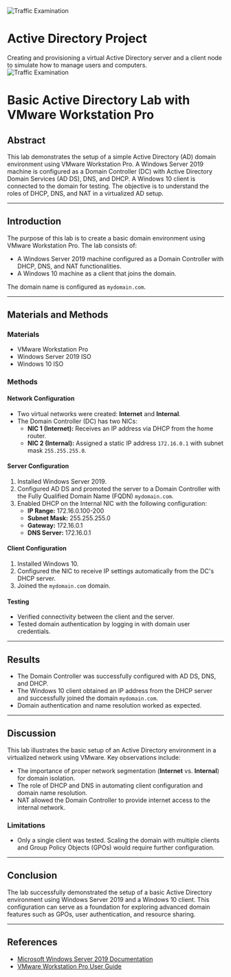 <img src="https://www.safesystems.com/wp-content/uploads/2020/04/Microsofts-LDAP-Security-Update-and-the-Impact-on-Financial-Institutions-Today-Header-Blog-Image.png" alt="Traffic Examination"/>


<h1>Active Directory Project</h1>
Creating and provisioning a virtual Active Directory server and a client node to simulate how to manage users and computers. <br />

<img src="https://www.safesystems.com/wp-content/uploads/2020/04/Microsofts-LDAP-Security-Update-and-the-Impact-on-Financial-Institutions-Today-Header-Blog-Image.png" alt="Traffic Examination"/>

# Basic Active Directory Lab with VMware Workstation Pro

## Abstract

This lab demonstrates the setup of a simple Active Directory (AD) domain environment using VMware Workstation Pro. A Windows Server 2019 machine is configured as a Domain Controller (DC) with Active Directory Domain Services (AD DS), DNS, and DHCP. A Windows 10 client is connected to the domain for testing. The objective is to understand the roles of DHCP, DNS, and NAT in a virtualized AD setup.

---

## Introduction

The purpose of this lab is to create a basic domain environment using VMware Workstation Pro. The lab consists of:

- A Windows Server 2019 machine configured as a Domain Controller with DHCP, DNS, and NAT functionalities.
- A Windows 10 machine as a client that joins the domain.

The domain name is configured as `mydomain.com`.

---

## Materials and Methods

### Materials
- VMware Workstation Pro
- Windows Server 2019 ISO
- Windows 10 ISO

### Methods

#### Network Configuration
- Two virtual networks were created: **Internet** and **Internal**.
- The Domain Controller (DC) has two NICs:
  - **NIC 1 (Internet):** Receives an IP address via DHCP from the home router.
  - **NIC 2 (Internal):** Assigned a static IP address `172.16.0.1` with subnet mask `255.255.255.0`.

#### Server Configuration
1. Installed Windows Server 2019.
2. Configured AD DS and promoted the server to a Domain Controller with the Fully Qualified Domain Name (FQDN) `mydomain.com`.
3. Enabled DHCP on the Internal NIC with the following configuration:
   - **IP Range:** 172.16.0.100-200
   - **Subnet Mask:** 255.255.255.0
   - **Gateway:** 172.16.0.1
   - **DNS Server:** 172.16.0.1

#### Client Configuration
1. Installed Windows 10.
2. Configured the NIC to receive IP settings automatically from the DC's DHCP server.
3. Joined the `mydomain.com` domain.

#### Testing
- Verified connectivity between the client and the server.
- Tested domain authentication by logging in with domain user credentials.

---

## Results

- The Domain Controller was successfully configured with AD DS, DNS, and DHCP.
- The Windows 10 client obtained an IP address from the DHCP server and successfully joined the domain `mydomain.com`.
- Domain authentication and name resolution worked as expected.

---

## Discussion

This lab illustrates the basic setup of an Active Directory environment in a virtualized network using VMware. Key observations include:

- The importance of proper network segmentation (**Internet** vs. **Internal**) for domain isolation.
- The role of DHCP and DNS in automating client configuration and domain name resolution.
- NAT allowed the Domain Controller to provide internet access to the internal network.

### Limitations
- Only a single client was tested. Scaling the domain with multiple clients and Group Policy Objects (GPOs) would require further configuration.

---

## Conclusion

The lab successfully demonstrated the setup of a basic Active Directory environment using Windows Server 2019 and a Windows 10 client. This configuration can serve as a foundation for exploring advanced domain features such as GPOs, user authentication, and resource sharing.

---

## References

- [Microsoft Windows Server 2019 Documentation](https://docs.microsoft.com/en-us/windows-server/)
- [VMware Workstation Pro User Guide](https://www.vmware.com/products/workstation-pro.html)
